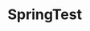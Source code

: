 
# SpringTest
<!-- 
spring framework test3种方式
https://blog.csdn.net/yejingtao703/article/details/77545300

spring classPath加载配置多个
https://blog.csdn.net/ojackhao/article/details/52624143

单元测试框架怎么搭？快来看看新版Junit5的这些神奇之处吧！ 
https://mp.weixin.qq.com/s/2gseNJ00Yh66Uxso8pYJXQ
-->

